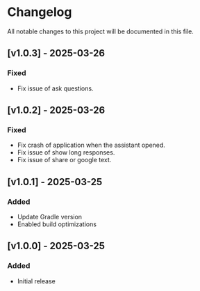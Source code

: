 # Changelog
All notable changes to this project will be documented in this file.

## [v1.0.3] - 2025-03-26
### Fixed
- Fix issue of ask questions.

## [v1.0.2] - 2025-03-26
### Fixed
- Fix crash of application when the assistant opened.
- Fix issue of show long responses.
- Fix issue of share or google text.

## [v1.0.1] - 2025-03-25
### Added
- Update Gradle version
- Enabled build optimizations

## [v1.0.0] - 2025-03-25
### Added
- Initial release
